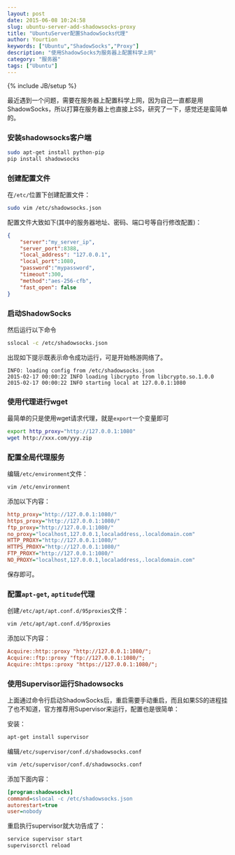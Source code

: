 ```yaml
---
layout: post
date: 2015-06-08 10:24:58
slug: ubuntu-server-add-shadowsocks-proxy
title: "UbuntuServer配置ShadowSocks代理"
author: Yourtion
keywords: ["Ubuntu","ShadowSocks","Proxy"]
description: "使用ShadowSocks为服务器上配置科学上网"
category: "服务器"
tags: ["Ubuntu"]
---
```

{% include JB/setup %}

最近遇到一个问题，需要在服务器上配置科学上网，因为自己一直都是用ShadowSocks，所以打算在服务器上也直接上SS，研究了一下，感觉还是蛮简单的。

### 安装shadowsocks客户端

```bash
sudo apt-get install python-pip
pip install shadowsocks
```

###  创建配置文件

在```/etc/```位置下创建配置文件：

```bash
sudo vim /etc/shadowsocks.json
```

配置文件大致如下(其中的服务器地址、密码、端口号等自行修改配置)：

```json
{
	"server":"my_server_ip",
	"server_port":8388,
	"local_address": "127.0.0.1",
	"local_port":1080,
	"password":"mypassword",
	"timeout":300,
	"method":"aes-256-cfb",
	"fast_open": false
}
```

### 启动ShadowSocks

然后运行以下命令

```bash
sslocal -c /etc/shadowsocks.json
```

出现如下提示既表示命令成功运行，可是开始畅游网络了。

```
INFO: loading config from /etc/shadowsocks.json
2015-02-17 00:00:22 INFO loading libcrypto from libcrypto.so.1.0.0
2015-02-17 00:00:22 INFO starting local at 127.0.0.1:1080
```

### 使用代理进行wget

最简单的只是使用wget请求代理，就是```export```一个变量即可

```bash
export http_proxy="http://127.0.0.1:1080"
wget http://xxx.com/yyy.zip
```

### 配置全局代理服务

编辑```/etc/environment```文件：

```bash
vim /etc/environment
```

添加以下内容：

```ini
http_proxy="http://127.0.0.1:1080/"
https_proxy="http://127.0.0.1:1080/"
ftp_proxy="http://127.0.0.1:1080/"
no_proxy="localhost,127.0.0.1,localaddress,.localdomain.com"
HTTP_PROXY="http://127.0.0.1:1080/"
HTTPS_PROXY="http://127.0.0.1:1080/"
FTP_PROXY="http://127.0.0.1:1080/"
NO_PROXY="localhost,127.0.0.1,localaddress,.localdomain.com"
```

保存即可。

### 配置```apt-get```, ```aptitude```代理

创建```/etc/apt/apt.conf.d/95proxies```文件：

```bash
vim /etc/apt/apt.conf.d/95proxies
```

添加以下内容：

```ini
Acquire::http::proxy "http://127.0.0.1:1080/";
Acquire::ftp::proxy "ftp://127.0.0.1:1080/";
Acquire::https::proxy "https://127.0.0.1:1080/";
```

### 使用Supervisor运行Shadowsocks

上面通过命令行启动ShadowSocks后，重启需要手动重启，而且如果SS的进程挂了也不知道，官方推荐用Supervisor来运行，配置也是很简单：

安装：

```bash
apt-get install supervisor
```

编辑```/etc/supervisor/conf.d/shadowsocks.conf```

```bash
vim /etc/supervisor/conf.d/shadowsocks.conf
```

添加下面内容：

```ini
[program:shadowsocks]
command=sslocal -c /etc/shadowsocks.json
autorestart=true
user=nobody
```

重启执行supervisor就大功告成了：

```bash
service supervisor start
supervisorctl reload
```
